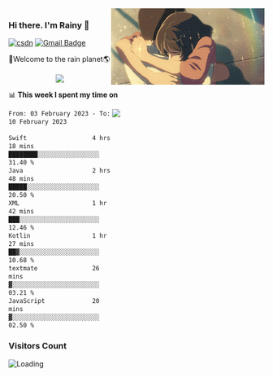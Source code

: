 <img  align='right' height="150" src="https://github.com/LikeRainDay/LikeRainDay/blob/master/pic/img_rain_1.gif?raw=true">



### Hi there. I'm Rainy :lemon:

[![csdn](https://img.shields.io/badge/-csdn-c14438?style=flat-square&logo=c&logoColor=white)](https://blog.csdn.net/qq_15807167)
[![Gmail Badge](https://img.shields.io/badge/-gmail-c14438?style=flat-square&logo=Gmail&logoColor=white&link=mailto:houshuai0816@gmail.com)](mailto:houshuai0816@gmail.com)

🚀Welcome to the rain planet🌎

<center>
<img align='center'  src="https://source.unsplash.com/random/1200x600">
</center>

📊 **This week I spent my time on**

<img align='right'   width="300" src="https://github-readme-stats.vercel.app/api?username=LikeRainDay&show_icons=true&title_color=fff&icon_color=79ff97&text_color=9f9f9f&bg_color=151515&count_private=true">

<!--START_SECTION:waka-->

```text
From: 03 February 2023 - To: 10 February 2023

Swift                  4 hrs 18 mins   ████████░░░░░░░░░░░░░░░░░   31.40 %
Java                   2 hrs 48 mins   █████░░░░░░░░░░░░░░░░░░░░   20.50 %
XML                    1 hr 42 mins    ███░░░░░░░░░░░░░░░░░░░░░░   12.46 %
Kotlin                 1 hr 27 mins    ██▓░░░░░░░░░░░░░░░░░░░░░░   10.68 %
textmate               26 mins         ▓░░░░░░░░░░░░░░░░░░░░░░░░   03.21 %
JavaScript             20 mins         ▓░░░░░░░░░░░░░░░░░░░░░░░░   02.50 %
```

<!--END_SECTION:waka-->

### Visitors Count
<img align="left" src = "https://profile-counter.glitch.me/LikeRainDay/count.svg" alt ="Loading">
